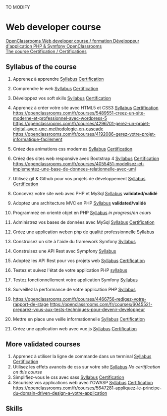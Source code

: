 TO MODIFY

# Web developer course
[OpenClassrooms Web developer course / formation Développeur d'application PHP & Symfony OpenClassrooms](https://openclassrooms.com/fr/paths/59-developpeur-dapplication-php-symfony)  
[The course Certification / Certifications]()

## Syllabus of the course

1. Apprenez à apprendre [Syllabus](https://openclassrooms.com/fr/courses/4312781-apprenez-a-apprendre) [Certification]()  
1. Comprendre le web [Syllabus](https://openclassrooms.com/fr/courses/1946386-comprendre-le-web) [Certification]()  
1. Développez vos soft skills [Syllabus](https://openclassrooms.com/fr/courses/6692406-developpez-vos-soft-skills) [Certification]()  
1. Apprenez à créer votre site avec HTML5 et CSS3 [Syllabus](https://openclassrooms.com/fr/courses/1603881-apprenez-a-creer-votre-site-web-avec-html5-et-css3) [Certification]()
https://openclassrooms.com/fr/courses/5489551-creez-un-site-moderne-et-professionnel-avec-wordpress-5
https://openclassrooms.com/fr/courses/4296701-gerez-un-projet-digital-avec-une-methodologie-en-cascade
https://openclassrooms.com/fr/courses/4192086-gerez-votre-projet-informatique-facilement
1. Créez des animations css modernes [Syllabus](https://openclassrooms.com/fr/courses/5919246-creez-des-animations-css-modernes) [Certification]()  
1. Créez des sites web responsive avec Bootstrap 4 [Syllabus](https://openclassrooms.com/fr/courses/6391096-creez-des-sites-web-responsive-avec-bootstrap-4) [Certification]() 
https://openclassrooms.com/fr/courses/4055451-modelisez-et-implementez-une-base-de-donnees-relationnelle-avec-uml


1. Utilisez git & Github pour vos projets de développement [Syllabus](https://openclassrooms.com/fr/courses/5641721-utilisez-git-et-github-pour-vos-projets-de-developpement) [Certification]()  
1. Concevez votre site web avec PHP et MySql [Syllabus](https://openclassrooms.com/fr/courses/918836-concevez-votre-site-web-avec-php-et-mysql) **validated/validé**
1. Adoptez une architecture MVC en PHP [Syllabus](https://openclassrooms.com/fr/courses/4670706-adoptez-une-architecture-mvc-en-php) **validated/validé**
1. Programmez en orienté objet en PHP [Syllabus](https://openclassrooms.com/fr/courses/1665806-programmez-en-oriente-objet-en-php) *in progress/en cours*  
1. Administrez vos bases de données avec MySql [Syllabus](https://openclassrooms.com/fr/courses/1959476-administrez-vos-bases-de-donnees-avec-mysql) [Certification]() 
1. Créez une application weben php de qualité professionnelle [Syllabus](https://openclassrooms.com/fr/courses/6031956-creez-une-application-web-en-php-de-qualite-professionnelle)  
1. Construisez un site à l'aide du framework Symfony [Syllabus](https://openclassrooms.com/fr/courses/5489656-construisez-un-site-web-a-l-aide-du-framework-symfony-5)  
1. Construisez une API Rest avec Sympfony [Syllabus](https://openclassrooms.com/fr/courses/4087036-construisez-une-api-rest-avec-symfony)  
1. Adoptez les API Rest pour vos projets web [Syllabus](https://openclassrooms.com/fr/courses/6573181-adoptez-les-api-rest-pour-vos-projets-web) [Certification]()  
1. Testez et suivez l'état de votre application PHP [syllabus](https://openclassrooms.com/fr/courses/4087056-testez-et-suivez-letat-de-votre-application-php)  
1. Testez fonctionnellement votre application Symfony [Syllabus](https://openclassrooms.com/fr/courses/4087076-testez-fonctionnellement-votre-application-symfony)  
1. Surveillez la performance de votre application PHP [Syllabus](https://openclassrooms.com/fr/courses/4939956-surveillez-la-performance-de-votre-application-php)  
1. https://openclassrooms.com/fr/courses/4466756-redigez-votre-rapport-de-stage
https://openclassrooms.com/fr/courses/6045521-preparez-vous-aux-tests-techniques-pour-devenir-developpeur

1. Mettre en place une veille informationnelle [Syllabus](https://openclassrooms.com/fr/courses/4805776-mettez-en-place-un-systeme-de-veille-informationnelle) [Certification]()


   




  







1. Créez une application web avec vue.js [Syllabus](https://openclassrooms.com/fr/courses/6390311-creez-une-application-web-avec-vue-js) [Certification]()  


## More validated courses
1. Apprenez à utiliser la ligne de commande dans un terminal [Syllabus](https://openclassrooms.com/fr/courses/6173491-apprenez-a-utiliser-la-ligne-de-commande-dans-un-terminal) [Certification]()  
1. Utilisez les effets avancés de css sur votre site [Syllabus](https://openclassrooms.com/fr/courses/2745636-utilisez-les-effets-avances-de-css-sur-votre-site) *No certification on this course*  
1. Simplifiez-vous le css avec sass [Syllabus](https://openclassrooms.com/fr/courses/6106181-simplifiez-vous-le-css-avec-sass) [Certification]()  
1. Sécurisez vos applications web avec l'OWASP [Syllabus](https://openclassrooms.com/fr/courses/6179306-securisez-vos-applications-web-avec-lowasp) [Certification]() 
https://openclassrooms.com/fr/courses/5647281-appliquez-le-principe-du-domain-driven-design-a-votre-application


## Skills

